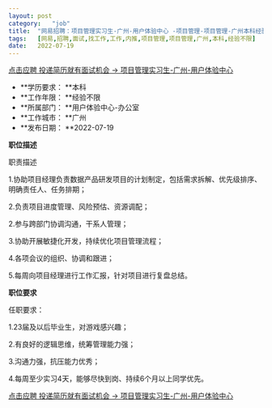 ```yaml
---
layout:	post
category:	"job"
title:	"网易招聘：项目管理实习生-广州-用户体验中心 -项目管理-项目管理-广州本科经验不限"
tags:	[网易,招聘,面试,找工作,工作,内推,项目管理,项目管理,广州,本科,经验不限]
date:	2022-07-19
---
```


[点击应聘 投递简历就有面试机会 ->  项目管理实习生-广州-用户体验中心 ](http://mobile.bole.netease.com/bole/boleDetail?id=35944&employeeId=346f03c3cda5f04c&key=all)



- **学历要求： **本科
- **工作年限： **经验不限
- **所属部门： **用户体验中心-办公室
- **工作城市： **广州
- **发布日期： **2022-07-19



**职位描述**

职责描述

1.协助项目经理负责数据产品研发项目的计划制定，包括需求拆解、优先级排序、明确责任人、任务排期；

2.负责项目进度管理、风险预估、资源调配；

2.参与跨部门协调沟通，干系人管理；

3.协助开展敏捷化开发，持续优化项目管理流程；

4.各项会议的组织、协调和跟进；

5.每周向项目经理进行工作汇报，针对项目进行复盘总结。



**职位要求**

任职要求：

1.23届及以后毕业生，对游戏感兴趣；

2.有良好的逻辑思维，统筹管理能力强；

3.沟通力强，抗压能力优秀；

4.每周至少实习4天，能够尽快到岗、持续6个月以上同学优先。



[点击应聘 投递简历就有面试机会 ->  项目管理实习生-广州-用户体验中心 ](http://mobile.bole.netease.com/bole/boleDetail?id=35944&employeeId=346f03c3cda5f04c&key=all)